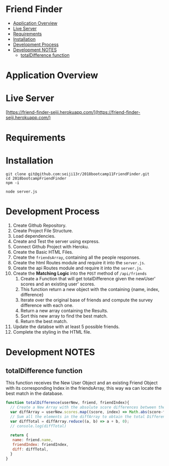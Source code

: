 # Friend Finder <!-- omit in toc -->
<!-- TOC -->

- [Application Overview](#application-overview)
- [Live Server](#live-server)
- [Requirements](#requirements)
- [Installation](#installation)
- [Development Process](#development-process)
- [Development NOTES](#development-notes)
  - [totalDifference function](#totaldifference-function)

<!-- /TOC -->

# Application Overview

# Live Server
[https://friend-finder-seiji.herokuapp.com/](https://friend-finder-seiji.herokuapp.com/)

# Requirements


# Installation
```console
git clone git@github.com:seiji13r/2018bootcamp11FriendFinder.git
cd 2018bootcampFriendFinder
npm -i

node server.js
```

# Development Process
1. Create Github Repository.
2. Create Project File Structure.
3. Load dependencies.
4. Create and Test the server using express.
5. Connect Github Project with Heroku.
6. Create the Basic HTML Files.
7. Create the `friendsArray`, containing all the people responses.
8. Create the html Routes module and require it into the `server.js`.
9. Create the api Routes module and require it into the `server.js`.
10. Create the **Matching Logic** into the `POST` method of `/api/friends`
    1.  Create a Function that will get totalDifference given the newUser' scores and an existing user' scores.
    2.  This function return a new object with the containing {name, index, difference}
    3.  Iterate over the original base of friends and compute the survey difference with each one.
    4.  Return a new array containing the Results.
    5.  Sort this new array to find the best match.
    6.  Return the best match.
11. Update the databse with at least 5 possible friends.
12. Complete the styling in the HTML file.


# Development NOTES

## totalDifference function

This function receives the New User Object and an existing Friend Object with its corresponding Index in the friendsArray, this way wa can locate the best match in the database.

```javascript
function totalDifference(userNew, friend, friendIndex){
  // Create a New Array with the absolute score differences between the New User and the Exiting Friend.
  var diffArray = userNew.scores.map((score, index) => Math.abs(score-friend.scores[index]));
  // Sum all the elements in the diffArray to obtain the total Difference.
  var diffTotal = diffArray.reduce((a, b) => a + b, 0);
  // console.log(diffTotal)
  
  return {
   name: friend.name,
   friendIndex: friendIndex,
   diff: diffTotal,
  }
}
```